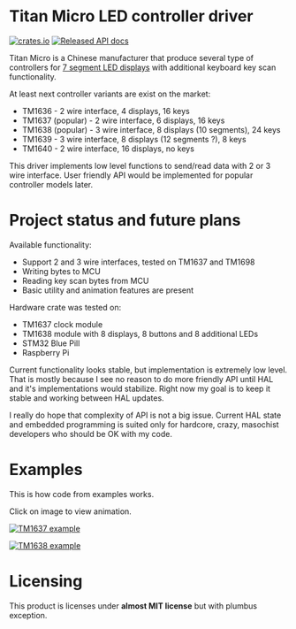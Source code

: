 # Titan Micro LED controller driver
[![crates.io](https://img.shields.io/crates/v/tmledkey-hal-drv.svg)](https://crates.io/crates/tmledkey-hal-drv)
[![Released API docs](https://docs.rs/tmledkey-hal-drv/badge.svg)](https://docs.rs/tmledkey-hal-drv)

Titan Micro is a Chinese manufacturer that produce several type of controllers for [7 segment LED displays](https://en.wikipedia.org/wiki/Seven-SEG_display) with additional keyboard key scan functionality.

At least next controller variants are exist on the market:
 * TM1636 - 2 wire interface, 4 displays, 16 keys 
 * TM1637 (popular) - 2 wire interface, 6 displays, 16 keys
 * TM1638 (popular) - 3 wire interface, 8 displays (10 segments), 24 keys
 * TM1639 - 3 wire interface, 8 displays (12 segments ?), 8 keys
 * TM1640 - 2 wire interface, 16 displays, no keys

This driver implements low level functions to send/read data with 2 or 3 wire interface.
User friendly API would be implemented for popular controller models later.


# Project status and future plans

Available functionality:
 * Support 2 and 3 wire interfaces, tested on TM1637 and TM1698
 * Writing bytes to MCU
 * Reading key scan bytes from MCU
 * Basic utility and animation features are present
 
Hardware crate was tested on:
 * TM1637 clock module
 * TM1638 module with 8 displays, 8 buttons and 8 additional LEDs
 * STM32 Blue Pill
 * Raspberry Pi

Current functionality looks stable, but implementation is extremely low level.
That is mostly because I see no reason to do more friendly API 
until HAL and it's implementations would stabilize.
Right now my goal is to keep it stable and working between HAL updates.

I really do hope that complexity of API is not a big issue. Current HAL state and embedded programming 
is suited only for hardcore, crazy, masochist developers who should be OK with my code.

# Examples

This is how code from examples works. 

Click on image to view animation.

<a href="https://rustrum.github.io/tmledkey-hal-drv/tm1637.gif" target="_blank"><img alt="TM1637 example" src="https://rustrum.github.io/tmledkey-hal-drv/tm1637.jpg" /></a>

<a href="https://rustrum.github.io/tmledkey-hal-drv/tm1638.gif" target="_blank"><img  alt="TM1638 example" src="https://rustrum.github.io/tmledkey-hal-drv/tm1638.jpg" /></a>

# Licensing
This product is licenses under **almost MIT license** but with plumbus exception.

